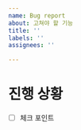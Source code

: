```yaml
---
name: Bug report
about: 고쳐야 할 기능
title: ''
labels: ''
assignees: ''

---
```


# 진행 상황

- [ ] 체크 포인트
